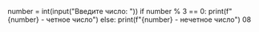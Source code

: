 number = int(input("Введите число: "))
if number % 3 == 0:
  print(f"{number} - четное число")
else:
  print(f"{number} - нечетное число")
08
